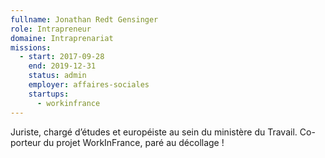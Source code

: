 ```yaml
---
fullname: Jonathan Redt Gensinger
role: Intrapreneur
domaine: Intraprenariat
missions:
  - start: 2017-09-28
    end: 2019-12-31
    status: admin
    employer: affaires-sociales
    startups:
      - workinfrance
---
```

Juriste, chargé d’études et européiste au sein du ministère du Travail. Co-porteur du projet WorkInFrance, paré au décollage !
